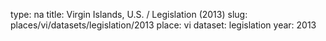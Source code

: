type: na
title: Virgin Islands, U.S. / Legislation (2013)
slug: places/vi/datasets/legislation/2013
place: vi
dataset: legislation
year: 2013
